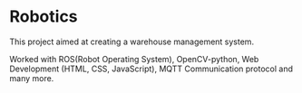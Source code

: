 # Robotics 

<p>This project aimed at creating a warehouse management system. </p>
Worked with ROS(Robot Operating System), OpenCV-python, Web Development (HTML, CSS, JavaScript), MQTT Communication protocol and many more.
  
